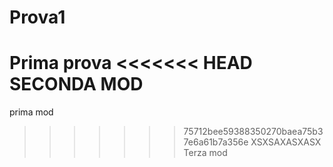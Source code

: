 # Prova1
 Prima prova
<<<<<<< HEAD
 SECONDA MOD
=======
 prima mod
>>>>>>> 75712bee59388350270baea75b37e6a61b7a356e
XSXSAXASXASX
Terza mod
